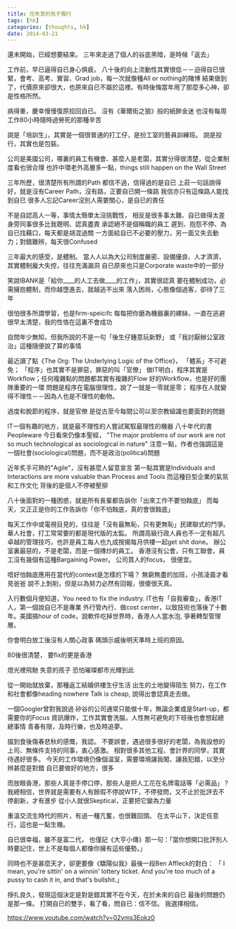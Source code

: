 ```yaml
---
title: 任失意的孩子獨行
tags: [hk]
categories: [thoughts, hk]
date: 2014-03-21
---
```



還未開始，已經想要結束。
三年來走過了個人的谷底黑暗，是時候「返去」


工作前，早已逼得自已身心俱疲。
八十後的向上流動性其實很低－－迫得自已很緊，會考、高考、實習、Grad job，每一次就像種All or nothing的賭博
結果做到了，代價原來卻很大，也原來自已不屬於這裡。有時後悔當年用了那麼多心神，卻是性格所然。

病得重，慶幸慢慢復原拾回自已。
沒有《華爾街之狼》般的紙醉金迷
也沒有每周工作80小時隨時過勞死的那種辛苦 

說是「培訓生」，其實是一個很普通的打工仔，是扮工室的藝員訓練班。
說是投行，其實也是包裝。



公司是美國公司，哪裏的員工有機會、甚麼人是老闆，其實分得很清楚，從企業制度看也很合理
也許中環老外高層多一點，things still happen on the Wall Street



三年所歷，很清楚所有所謂的Path 都信不過，信得過的是自已
上莊一句話說得好，就是沒有Career Path，沒有路，正要自已開一條路
我信亦只有這條路人能找到自已
很多人忘記Career沒別人需要關心，是自已的責任


不是自認高人一等，事情太簡單太沒挑戰性，
相反是很多事太難、自已做得太差
身旁同事很多比我聰明、認真盡責
承認絕不是個稱職的員工
遲到、抱怨不停、為自已找藉口，每天都是胡混過關
一方面給自已不必要的壓力，另一面又失去動力；對錯難辨，每天很Confused


三年最大的感受，是體制。
當人人以為大公司制度嚴密、設備優良、人才濟濟，
其實體制龐大失控，往往充滿漏洞
自已原來也只是Corporate waste中的一部分

笑說IBANK是「給你____的人工去做____的工作」，其實很認真
要在體制成功，必需擁抱體制，而你越墮進去，就越逃不出來
落入困局，心態像個過客，卻待了三年  



很怕很多所謂學習，也是firm-speicifc
每每把你磨為機器裏的縲絲，一直在逃避
很早太清楚，我的性恪在這裏不會成功

自問年少無知，但我所說的不是一句「後生仔鍾意玩新野」 或「我討厭辦公室政治」這種隨便說了算的事情


最近讀了點《The Org: The Underlying Logic of the Office》，
「體系」不可避免； 「程序」也其實不是罪惡，罪惡的叫「官僚」
做IT明白，程序其實是Workflow；任何複雜點的問題都其實有複雜的Flow
好的Workflow，也是好的團隊重要的一環
問題是程序在電腦很理性，說了一就是一零就是零；
程序在人就變得不理性－－因為人也是不理性的動物。

過度和脫節的程序，就是官僚
是從古至今每間公司以至宗教組識也要面對的問題

IT一個有趣的地方，就是最不理性的人嘗試駕馭最理性的機器
八十年代的書Peopleware 今日看來仍像本聖經，
"The major problems of our work are not so much technological as sociological in nature" 
注意一點，作者也強調這是一個社會(sociological)問題，而不是政治(political)問題


近年炙手可熱的"Agile"，沒有甚麼人留意宣言
第一點其實是Individuals and Interactions are more valuable than Process and Tools
而這種巨型企業的氣氛和工作文化
背後的是個人不停被壓㧕

八十後面對的一種困惑，就是所有長輩都告訴你「出來工作不要怕蝕底」
而每天，又正正是你的工作告訴你「你不怕蝕底，真的會很蝕底」


每天工作中或電視目見的，往往是「沒有最無恥，只有更無恥」民建聯式的鬥爭。
華人社會，打工常常要的都是現代版的太監。
所謂高級行政人員也不一定有超凡卓越的管理技巧，也許是員工每人也九成按揭每月供樓一起get shit done。
辦公室裏最惡的，不是老闆，而是一個摶炒的員工。
香港沒有公會，只有工聯會。員工沒有幾個有這種Bargaining Power。
公司買人的focus， 很便宜。

唔好怕蝕底應用在當代的context是怎樣的下場？
無窮無盡的加班，小孩淩晨才看見爸爸
說不上剝削，但是以為努力必然有回報，很傻很天真。

入行數個月便知道，You need to fix the industry.
IT也有「自我審查」，香港IT 人，第一個說自已不是專業
外行管內行、做cost center，以致技術也落後了十數年。美國搞hour of code，說軟件吃掉世界時，香港人人當水泡, 爭著轉型管理層。

你會明白放工後沒有人關心政事
碼頭示威後明天準時上班的原因。

80後很清楚， 要fix的更是香港

燈光裡飛馳 失意的孩子
恐怕璀璨都市光輝到此

從一開始就放棄，那種返工結婚供樓生仔生活
出生的土地變得陌生
努力，在工作和社會都像heading nowhere
Talk is cheap, 說得出會認真走去做。

一個Googler曾對我說過
矽谷的公司通常只能做十年，無論企業或是Start-up，都需要你的Focus
資訊爆炸，工作其實會洗腦，人性無可避免的下班後也會想起總總事情
青春有限，及時行樂，也及時追夢。

搵到食後傷春悲秋的感慨，我認。
不要誤會，遇過很多很好的老闆，為我設想的上司、無條件支持的同事，衷心感激。
相對很多其他工程、會計界的同學，其實待遇好很多。
今天的工作環境仍像個温室，需要環境讓我闖、讓我犯錯，以至分辨甚麼是對錯
自已要做好的地方，很多

而放眼香港，那些人真是手停口停，那些人是把人工花在名牌電話等「必需品」？
我總相信，世界就是需要有人有餘瑕不停說WTF，不停發問，又不止於批評去不停創新，才有進步 
從小人就很Skeptical，正要把它變為力量

重溫交流生時代的照片，有過一種亢奮，也很難回頭。
在太平山下，決定任意行，這也是一點生機。

自已很幸福，雖不是富二代，
也僅記《大亨小傳》那一句：「當你想開口批評別人時要記住，世上不是每個人都像你擁有這些優勢。」


同時也不是甚麼天才，卻更要像《驕陽似我》最後一段Ben Affleck的對白：
「 I mean, you're sittin' on a winnin' lottery ticket. And you're too much of a pussy to cash it in, and that's bullshit.」

掙扎良久，發現這個決定是對是錯其實不在今天，在於未來的自已
最後的問題仍是那一條。
打開自已的雙手，看了看，問自已：信不信。
我選擇相信。

https://www.youtube.com/watch?v=02vms3Eokz0